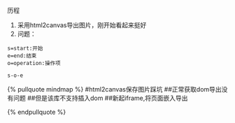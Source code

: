 历程
1. 采用html2canvas导出图片，刚开始看起来挺好
2. 问题：




```flow
s=start:开始
e=end:结束
o=operation:操作项

s-o-e
```



{% pullquote mindmap %}
#html2canvas保存图片踩坑
##正常获取dom导出没有问题
##但是该库不支持插入dom
##新起iframe,将页面嵌入导出

{% endpullquote %}